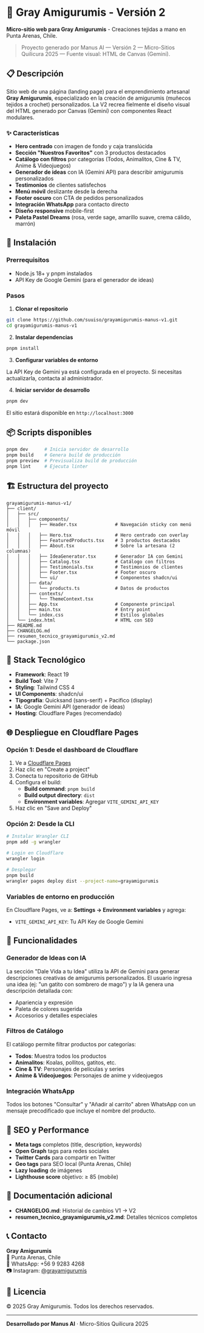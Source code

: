 # 🧶 Gray Amigurumis - Versión 2

**Micro-sitio web para Gray Amigurumis** - Creaciones tejidas a mano en Punta Arenas, Chile.

> Proyecto generado por Manus AI — Versión 2 — Micro-Sitios Quilicura 2025 — Fuente visual: HTML de Canvas (Gemini).

## 📋 Descripción

Sitio web de una página (landing page) para el emprendimiento artesanal **Gray Amigurumis**, especializado en la creación de amigurumis (muñecos tejidos a crochet) personalizados. La V2 recrea fielmente el diseño visual del HTML generado por Canvas (Gemini) con componentes React modulares.

### ✨ Características

- **Hero centrado** con imagen de fondo y caja translúcida
- **Sección "Nuestros Favoritos"** con 3 productos destacados
- **Catálogo con filtros** por categorías (Todos, Animalitos, Cine & TV, Anime & Videojuegos)
- **Generador de ideas** con IA (Gemini API) para describir amigurumis personalizados
- **Testimonios** de clientes satisfechos
- **Menú móvil** deslizante desde la derecha
- **Footer oscuro** con CTA de pedidos personalizados
- **Integración WhatsApp** para contacto directo
- **Diseño responsive** mobile-first
- **Paleta Pastel Dreams** (rosa, verde sage, amarillo suave, crema cálido, marrón)

## 🚀 Instalación

### Prerrequisitos

- Node.js 18+ y pnpm instalados
- API Key de Google Gemini (para el generador de ideas)

### Pasos

1. **Clonar el repositorio**

```bash
git clone https://github.com/suuiso/grayamigurumis-manus-v1.git
cd grayamigurumis-manus-v1
```

2. **Instalar dependencias**

```bash
pnpm install
```

3. **Configurar variables de entorno**

La API Key de Gemini ya está configurada en el proyecto. Si necesitas actualizarla, contacta al administrador.

4. **Iniciar servidor de desarrollo**

```bash
pnpm dev
```

El sitio estará disponible en `http://localhost:3000`

## 📦 Scripts disponibles

```bash
pnpm dev      # Inicia servidor de desarrollo
pnpm build    # Genera build de producción
pnpm preview  # Previsualiza build de producción
pnpm lint     # Ejecuta linter
```

## 🏗️ Estructura del proyecto

```
grayamigurumis-manus-v1/
├── client/
│   ├── src/
│   │   ├── components/
│   │   │   ├── Header.tsx              # Navegación sticky con menú móvil
│   │   │   ├── Hero.tsx                # Hero centrado con overlay
│   │   │   ├── FeaturedProducts.tsx    # 3 productos destacados
│   │   │   ├── About.tsx               # Sobre la artesana (2 columnas)
│   │   │   ├── IdeaGenerator.tsx       # Generador IA con Gemini
│   │   │   ├── Catalog.tsx             # Catálogo con filtros
│   │   │   ├── Testimonials.tsx        # Testimonios de clientes
│   │   │   ├── Footer.tsx              # Footer oscuro
│   │   │   └── ui/                     # Componentes shadcn/ui
│   │   ├── data/
│   │   │   └── products.ts             # Datos de productos
│   │   ├── contexts/
│   │   │   └── ThemeContext.tsx
│   │   ├── App.tsx                     # Componente principal
│   │   ├── main.tsx                    # Entry point
│   │   └── index.css                   # Estilos globales
│   └── index.html                      # HTML con SEO
├── README.md
├── CHANGELOG.md
├── resumen_tecnico_grayamigurumis_v2.md
└── package.json
```

## 🎨 Stack Tecnológico

- **Framework**: React 19
- **Build Tool**: Vite 7
- **Styling**: Tailwind CSS 4
- **UI Components**: shadcn/ui
- **Tipografía**: Quicksand (sans-serif) + Pacifico (display)
- **IA**: Google Gemini API (generador de ideas)
- **Hosting**: Cloudflare Pages (recomendado)

## 🌐 Despliegue en Cloudflare Pages

### Opción 1: Desde el dashboard de Cloudflare

1. Ve a [Cloudflare Pages](https://dash.cloudflare.com/)
2. Haz clic en "Create a project"
3. Conecta tu repositorio de GitHub
4. Configura el build:
   - **Build command**: `pnpm build`
   - **Build output directory**: `dist`
   - **Environment variables**: Agregar `VITE_GEMINI_API_KEY`
5. Haz clic en "Save and Deploy"

### Opción 2: Desde la CLI

```bash
# Instalar Wrangler CLI
pnpm add -g wrangler

# Login en Cloudflare
wrangler login

# Desplegar
pnpm build
wrangler pages deploy dist --project-name=grayamigurumis
```

### Variables de entorno en producción

En Cloudflare Pages, ve a:
**Settings → Environment variables** y agrega:

- `VITE_GEMINI_API_KEY`: Tu API Key de Google Gemini

## 📱 Funcionalidades

### Generador de Ideas con IA

La sección "Dale Vida a tu Idea" utiliza la API de Gemini para generar descripciones creativas de amigurumis personalizados. El usuario ingresa una idea (ej: "un gatito con sombrero de mago") y la IA genera una descripción detallada con:

- Apariencia y expresión
- Paleta de colores sugerida
- Accesorios y detalles especiales

### Filtros de Catálogo

El catálogo permite filtrar productos por categorías:

- **Todos**: Muestra todos los productos
- **Animalitos**: Koalas, pollitos, gatitos, etc.
- **Cine & TV**: Personajes de películas y series
- **Anime & Videojuegos**: Personajes de anime y videojuegos

### Integración WhatsApp

Todos los botones "Consultar" y "Añadir al carrito" abren WhatsApp con un mensaje precodificado que incluye el nombre del producto.

## 🎯 SEO y Performance

- **Meta tags** completos (title, description, keywords)
- **Open Graph** tags para redes sociales
- **Twitter Cards** para compartir en Twitter
- **Geo tags** para SEO local (Punta Arenas, Chile)
- **Lazy loading** de imágenes
- **Lighthouse score** objetivo: ≥ 85 (mobile)

## 📄 Documentación adicional

- **CHANGELOG.md**: Historial de cambios V1 → V2
- **resumen_tecnico_grayamigurumis_v2.md**: Detalles técnicos completos

## 📞 Contacto

**Gray Amigurumis**  
📍 Punta Arenas, Chile  
📱 WhatsApp: +56 9 9283 4268  
📷 Instagram: [@grayamigurumis](https://www.instagram.com/grayamigurumis)

## 📝 Licencia

© 2025 Gray Amigurumis. Todos los derechos reservados.

---

**Desarrollado por Manus AI** · Micro-Sitios Quilicura 2025

